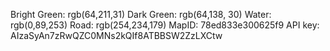 Bright Green: rgb(64,211,31)
Dark Green: rgb(64,138, 30)
Water: rgb(0,89,253)
Road: rgb(254,234,179)
MapID: 78ed833e300625f9
API key: AIzaSyAn7zRwQZC0MNs2kQIf8ATBBSW2ZzLXCtw